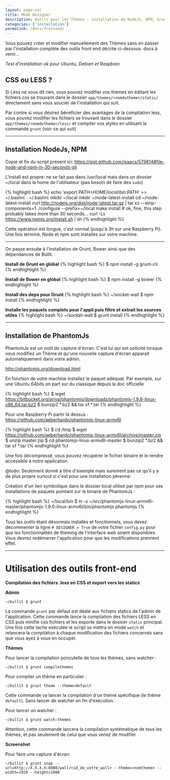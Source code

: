 ```yaml
---
layout: page-col
title: Mode Designer
description: Outils pour les Thèmes - installation de NodeJs, NPM, Grunt, PhantomJS, Less
categories: ['installation']
permalink: /docs/frontend/
---
```


Vous pouvez créer et modifier manuellement des Thèmes sans en passer par l'installation complète des outils front end décrite ci-dessous. docs à venir...

_Test d'installation ok pour Ubuntu, Debian et Raspbian_

## CSS ou LESS ?

Si Less ne vous dit rien, vous pouvez modifier vos thèmes en éditant les fichiers css se trouvant dans le dossier `app/themes/<nomdutheme>/static/` directement sans vous soucier de l'installation qui suit. 

Par contre si vous désirez bénéficier des avantages de la compilation less, vous pouvez modifier les fichiers se trouvant dans le dossier `app/themes/<nomdutheme>/less/` et compiler vos styles en utilisant la commande `grunt` (voir ce qui suit)

---

## Installation NodeJs, NPM

Copie et fix du script présent ici: <https://gist.github.com/isaacs/579814#file-node-and-npm-in-30-seconds-sh>

L'install est propre: ne se fait pas dans /usr/local mais dans un dossier ~/local dans la home de l'utilisateur (pas besoin de faire des `sudo`)

{% highlight bash %}
echo 'export PATH=$HOME/local/bin:$PATH' >> ~/.bashrc
. ~/.bashrc
mkdir ~/local
mkdir ~/node-latest-install
cd ~/node-latest-install
curl http://nodejs.org/dist/node-latest.tar.gz | tar xz --strip-components=1
./configure --prefix=~/local
make install # ok, fine, this step probably takes more than 30 seconds...
curl -Lv https://www.npmjs.org/install.sh | sh
{% endhighlight %}

Cette opération est longue, c'est normal (jusqu'à 3h sur une Raspberry Pi). Une fois terminé, Node et npm sont installés sur votre machine.

---

On passe ensuite à l'installation de Grunt, Bower ainsi que des dépendances de Bullit.

__Install de Grunt en global__
{% highlight bash %}
$ npm install -g grunt-cli
{% endhighlight %}

__Install de Bower en global__
{% highlight bash %}
$ npm install -g bower
{% endhighlight %}

__Install des deps pour Grunt__
{% highlight bash %}
~/socket-wall $ npm install
{% endhighlight %}

__Installe les paquets complets pour l'appli puis filtre et extrait les sources utiles__
{% highlight bash %}
~/socket-wall $ grunt install
{% endhighlight %}

---

## Installation de PhantomJs

PhantomJs est un outil de capture d'écran. C'est lui qui est sollicité lorsque vous modifiez un Thème et qu'une nouvelle capture d'écran apparait automatiquement dans votre admin.

<http://phantomjs.org/download.html>

En fonction de votre machine installez le paquet adéquat. Par exemple, sur une Ubuntu 64bits on part sur du classique depuis la doc officielle

{% highlight bash %}
$ wget https://bitbucket.org/ariya/phantomjs/downloads/phantomjs-1.9.8-linux-x86_64.tar.bz2
$ bunzip2 *.bz2 && tar xf *.tar
{% endhighlight %}

Pour une Raspberry Pi partir là dessus : 
https://github.com/aeberhardo/phantomjs-linux-armv6l

{% highlight bash %}
$ cd /tmp
$ wget https://github.com/aeberhardo/phantomjs-linux-armv6l/archive/master.zip
$ unzip master.zip
$ cd phantomjs-linux-armv6l-master
$ bunzip2 *.bz2 && tar xf *.tar
{% endhighlight %}

Une fois décompressé, vous pouvez récupérer le fichier binaire et le rendre accessible à notre application.

@todo: Seulement donné à titre d'exemple mais surement pas ce qu'il y a de plus propre surtout si c'est pour une installation pérenne:

Création d'un lien symbolique dans le dossier local utilisé par npm pour ses installations de paquets pointant sur le binaire de PhantomJs :

{% highlight bash %}
~/local/bin $ ln -s ~/src/phantomjs-linux-armv6l-master/phantomjs-1.9.0-linux-armv6l/bin/phantomjs phantomjs
{% endhighlight %}


Tous les outils étant désormais installés et fonctionnels, vous devez décommenter la ligne `# DESIGNER = True` de votre fichier `config.py` pour que les fonctionnalités de theming de l'interface web soient disponibles. Vous devrez redémarrer l'application pour que les modifications prennent effet.

---


# Utilisation des outils front-end

__Compilation des fichiers .less en CSS et export vers les statics__

__Admin__

```
~/bullit $ grunt
```

La commande `grunt` par défaut est dédié aux fichiers statics de l'admin de l'application. Cette commande lance la compilation des fichiers LESS en CSS puis minifie ces fichiers et les exporte dans le dossier `static` principal. Une fois cette tache exécutée le script se mettra en mode `watch` et relancera la compilation à chaque modification des fichiers concernés sans que vous ayez à vous en occuper.

__Thèmes__

Pour lancer la compilation poncutelle de tous les thèmes, sans watcher :
```
~/bullit $ grunt compilethemes
```


Pour compiler un thème en particulier :
```
~/bullit $ grunt theme --theme=default
```

Cette commande va lancer la compilation d'un thème spécifique (le thème `default`). Sans lancer de watcher en fin d'exécution.

Pour lancer un watcher :
```
~/bullit $ grunt watch:themes
```
Attention, cette commande lancera la compilation systématique de tous les thèmes, et pas seulement de celui que vous venez de modifier


__Screenshot__

Pour faire une capture d'écran:
```
~/bullit $ grunt snap --url=http://X.X.X.X:8080/wall/<id_de_votre_wall> --theme=<nomtheme> --width=1920 --height=1080
```


